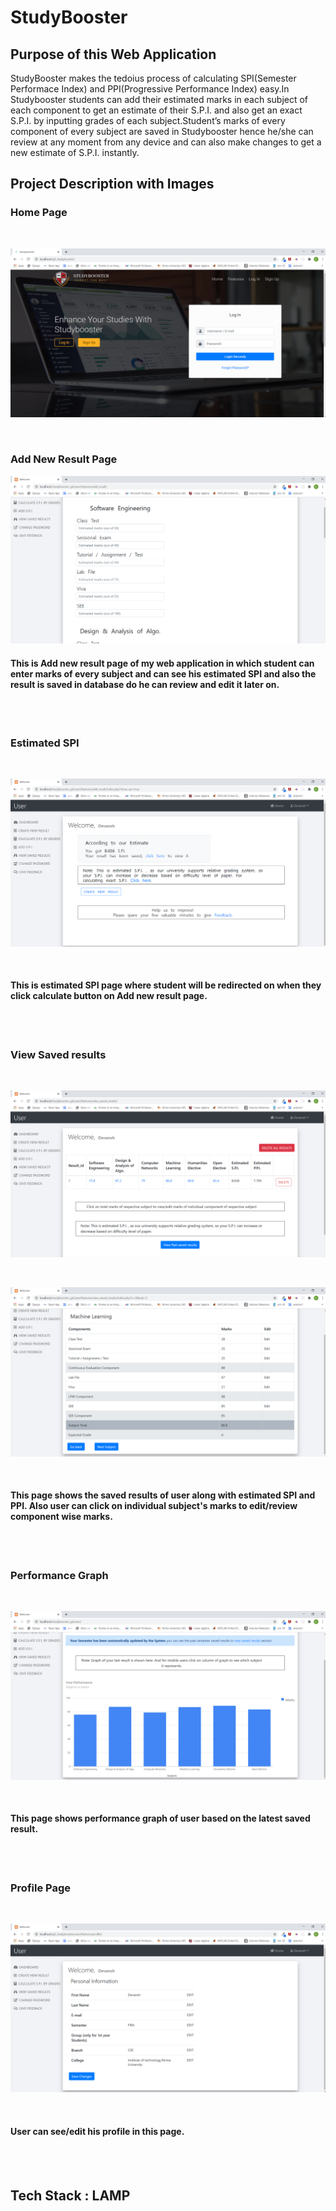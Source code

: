 # StudyBooster
## Purpose of this Web Application

StudyBooster makes the tedoius process of calculating SPI(Semester Performace Index) and PPI(Progressive Performance Index) easy.In Studybooster students can add their estimated marks in each
subject of each component to get an estimate of their S.P.I. and
also get an exact S.P.I. by inputting grades of each subject.Student’s marks of every component of every subject are saved
in Studybooster hence he/she can review at any moment from
any device and can also make changes to get a new estimate of
S.P.I. instantly.

## Project Description with Images

### Home Page

<br/>

![Top of Front Page](https://github.com/dss-0620/studybooster/blob/master/readme_images/home_page.png?raw=true)

<br/>

### Add New Result Page

![Add New Result Page](https://github.com/dss-0620/studybooster/blob/master/readme_images/create_result.png?raw=true)

#### This is Add new result page of my web application in which student can enter marks of every subject and can see his estimated SPI and also the result is saved in database do he can review and edit it later on.

<br/> <br/>

### Estimated SPI

<br/>

![Estimated SPI](https://github.com/dss-0620/studybooster/blob/master/readme_images/show_result.png?raw=true)

<br/>

#### This is estimated SPI page where student will be redirected on when they click calculate button on Add new result page.
<br/> <br/>

### View Saved results

<br/>

![View Saved results](https://github.com/dss-0620/studybooster/blob/master/readme_images/saved_result.png?raw=true)

<br/>

![View Saved results](https://github.com/dss-0620/studybooster/blob/master/readme_images/component_wise.png?raw=true)

<br/>

#### This page shows the saved results of user along with estimated SPI and PPI. Also user can click on individual subject's marks to edit/review component wise marks.

<br/> <br/>

### Performance Graph

<br/>

![Performance Graph](https://github.com/dss-0620/studybooster/blob/master/readme_images/performance_graph.png?raw=true)

<br/>

#### This page shows performance graph of user based on the latest saved result.

<br/> <br/>

### Profile Page

<br/>

![Profile Page](https://github.com/dss-0620/studybooster/blob/master/readme_images/profile.png?raw=true)

<br/>

#### User can see/edit his profile in this page.

<br/> <br/>


## Tech Stack : LAMP


